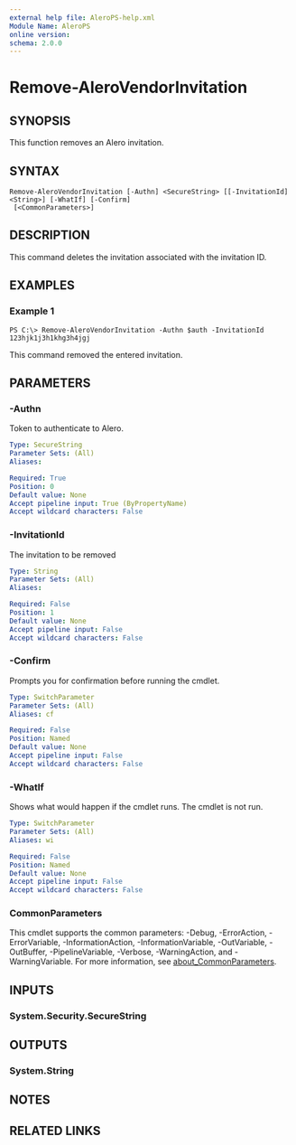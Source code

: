 ```yaml
---
external help file: AleroPS-help.xml
Module Name: AleroPS
online version:
schema: 2.0.0
---
```


# Remove-AleroVendorInvitation

## SYNOPSIS
This function removes an Alero invitation.

## SYNTAX

```
Remove-AleroVendorInvitation [-Authn] <SecureString> [[-InvitationId] <String>] [-WhatIf] [-Confirm]
 [<CommonParameters>]
```

## DESCRIPTION
This command deletes the invitation associated with the invitation ID.

## EXAMPLES

### Example 1
```
PS C:\> Remove-AleroVendorInvitation -Authn $auth -InvitationId 123hjk1j3h1khg3h4jgj
```

This command removed the entered invitation.

## PARAMETERS

### -Authn
Token to authenticate to Alero.

```yaml
Type: SecureString
Parameter Sets: (All)
Aliases:

Required: True
Position: 0
Default value: None
Accept pipeline input: True (ByPropertyName)
Accept wildcard characters: False
```

### -InvitationId
The invitation to be removed

```yaml
Type: String
Parameter Sets: (All)
Aliases:

Required: False
Position: 1
Default value: None
Accept pipeline input: False
Accept wildcard characters: False
```

### -Confirm
Prompts you for confirmation before running the cmdlet.

```yaml
Type: SwitchParameter
Parameter Sets: (All)
Aliases: cf

Required: False
Position: Named
Default value: None
Accept pipeline input: False
Accept wildcard characters: False
```

### -WhatIf
Shows what would happen if the cmdlet runs. The cmdlet is not run.

```yaml
Type: SwitchParameter
Parameter Sets: (All)
Aliases: wi

Required: False
Position: Named
Default value: None
Accept pipeline input: False
Accept wildcard characters: False
```

### CommonParameters
This cmdlet supports the common parameters: -Debug, -ErrorAction, -ErrorVariable, -InformationAction, -InformationVariable, -OutVariable, -OutBuffer, -PipelineVariable, -Verbose, -WarningAction, and -WarningVariable. For more information, see [about_CommonParameters](http://go.microsoft.com/fwlink/?LinkID=113216).

## INPUTS

### System.Security.SecureString
## OUTPUTS

### System.String
## NOTES

## RELATED LINKS
